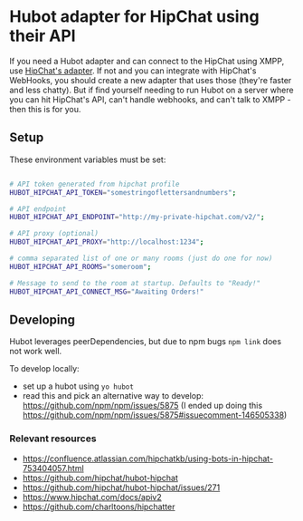 # Hubot adapter for HipChat using their API

If you need a Hubot adapter and can connect to the HipChat using XMPP, use [HipChat's adapter](https://github.com/hipchat/hubot-hipchat). If not and you can integrate with HipChat's WebHooks, you should create a new adapter that uses those (they're faster and less chatty). But if find yourself needing to run Hubot on a server where you can hit HipChat's API, can't handle webhooks, and can't talk to XMPP - then this is for you.

## Setup

These environment variables must be set:

```bash

# API token generated from hipchat profile
HUBOT_HIPCHAT_API_TOKEN="somestringoflettersandnumbers";

# API endpoint
HUBOT_HIPCHAT_API_ENDPOINT="http://my-private-hipchat.com/v2/";

# API proxy (optional)
HUBOT_HIPCHAT_API_PROXY="http://localhost:1234";

# comma separated list of one or many rooms (just do one for now)
HUBOT_HIPCHAT_API_ROOMS="someroom";

# Message to send to the room at startup. Defaults to "Ready!"
HUBOT_HIPCHAT_API_CONNECT_MSG="Awaiting Orders!"
```

## Developing

Hubot leverages peerDependencies, but due to npm bugs `npm link` does not work well.

To develop locally:
- set up a hubot using `yo hubot`
- read this and pick an alternative way to develop:
https://github.com/npm/npm/issues/5875
(I ended up doing this https://github.com/npm/npm/issues/5875#issuecomment-146505338)

### Relevant resources

* https://confluence.atlassian.com/hipchatkb/using-bots-in-hipchat-753404057.html
* https://github.com/hipchat/hubot-hipchat
* https://github.com/hipchat/hubot-hipchat/issues/271
* https://www.hipchat.com/docs/apiv2
* https://github.com/charltoons/hipchatter
